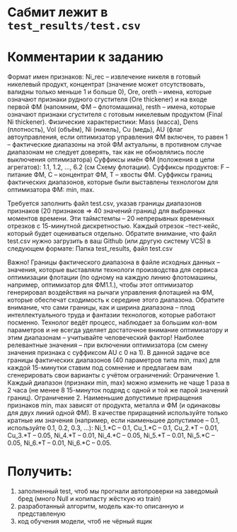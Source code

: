 # Сабмит лежит в `test_results/test.csv`

# Комментарии к заданию

Формат имен признаков:
Ni_rec – извлечение никеля в готовый никелевый продукт, концентрат (значение может отсутствовать, валидны только меньше 1 и больше 0),
Ore, oreth – имена, которые означают признаки рудного сгустителя (Ore thickener) и на входе первой ФМ (напомним, ФМ – флотомашина),
resth – имена, которые означают признаки сгустителя с готовым никелевым продуктом (Final Ni thickener).
Физические характеристики: Mass (масса), Dens (плотность), Vol (объём), Ni (никель), Cu (медь), AU (флаг автоуправления, если оптимизатор управления ФМ включен, то равен 1 – фактические диапазоны на этой ФМ актуальны, в противном случае диапазонам не следует доверять, так как не обновлялись после выключения оптимизатора)
Суффиксы имён ФМ (положения в цепи агрегатов): 1.1, 1.2, …, 6.2 (см Схему флотации).
Суффиксы продуктов: F – питание ФМ, C – концентрат ФМ, T – хвосты ФМ.
Суффиксы границ фактических диапазонов, которые были выставлены технологом для оптимизатора ФМ: min, max.

Требуется заполнить файл test.csv, указав границы диапазонов признаков (20 признаков => 40 значений границ) для выбранных моментов времени. Эти таймстемпы – 20 непрерывных временных отрезков с 15-минутной дискретностью. Каждый отрезок –тест-кейс, который будет оцениваться отдельно.
Обратите внимание, что файл test.csv нужно загрузить в ваш Github (или другую систему VCS) в следующем формате: Папка test_results, файл test.csv

Важно! Границы фактического диапазона в файле исходных данных – значения, которые выставляли технологи производства для сервиса оптимизации флотации (по одному на каждую линию флотомашины, например, оптимизатор для ФМ1.1.), чтобы этот оптимизатор генерировал воздействия на рычаги управления флотацией на ФМ, которые обеспечат сходимость к середине этого диапазона. Обратите внимание, что сами границы, как и ширина диапазона – плод интеллектуального труда и фантазии технологов, которые работают посменно. Технолог ведёт процесс, наблюдает за большим кол-вом параметров и не всегда уделяет достаточное внимание оптимизатору и этим диапазонам – учитывайте человеческий фактор! Наиболее релевантные значения – при включении оптимизатора (см смену значения признака с суффиксом AU с 0 на 1). 
В данной задаче все границы фактических диапазонов (40 параметров типа min, max) для каждой 15-минутки ставим под сомнение и предлагаем вам сгенерировать свои варианты с учётом ограничений:
Ограничение 1. Каждый диапазон (признаки min, max) можно изменить не чаще 1 раза в 2 часа (не менее 8 15-минуток подряд с одной и той же парой значений границ).
Ограничение 2. Наименьшие допустимые приращения признаков min, max зависят от продукта, металла и ФМ (и одинаковы для двух линий одной ФМ). В качестве приращений используйте только кратные им значения (например, если наименьшее допустимое – 0.1, используйте 0.1, 0.2, 0.3, …):
Ni_1.*C – 0.1,
Cu_1.*C – 0.1,
Cu_2.*T – 0.01,
Cu_3.*T – 0.05,
Ni_4.*T – 0.01,
Ni_4.*C – 0.05,
Ni_5.*T – 0.01,
Ni_5.*C – 0.05,
Ni_6.*T – 0.01,
Ni_6.*C – 0.05.


# Получить: 

1) заполненный test, чтоб мы прогнали автопроверки на заведомый бред (много Null и копипасту жёсткую из train)
2) разработанный алгоритм, модель как-то описанную и представленую
3) код обучения модели, чтоб не чёрный ящик
 

